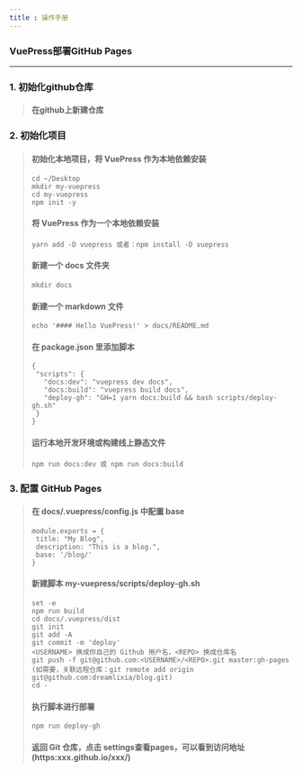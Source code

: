 ```yaml
---
title : 操作手册
---
```


### VuePress部署GitHub Pages
---

### 1. 初始化github仓库

>####  在github上新建仓库

###  2. 初始化项目
>####  初始化本地项目，将 VuePress 作为本地依赖安装
>```
>cd ~/Desktop
>mkdir my-vuepress
>cd my-vuepress
>npm init -y
>```
>####  将 VuePress 作为一个本地依赖安装
>```
>yarn add -D vuepress 或者：npm install -D vuepress
>```
>####  新建一个 docs 文件夹
>```
>mkdir docs
>```
>####  新建一个 markdown 文件
>```
>echo '#### Hello VuePress!' > docs/README.md
>```
>#### 在 package.json 里添加脚本
>```
>{
>  "scripts": {
>    "docs:dev": "vuepress dev docs",
>    "docs:build": "vuepress build docs",
>    "deploy-gh": "GH=1 yarn docs:build && bash scripts/deploy-gh.sh"
>  }
>}
>```
>#### 运行本地开发环境或构建线上静态文件
>```
>npm run docs:dev 或 npm run docs:build
>```

### 3. 配置 GitHub Pages

> ####  在 docs/.vuepress/config.js 中配置 base
>```
>module.exports = {
>  title: "My Blog",
>  description: "This is a blog.",
>  base: '/blog/' 
>}
>```
> ####  新建脚本 my-vuepress/scripts/deploy-gh.sh
>```
>set -e
>npm run build
>cd docs/.vuepress/dist
>git init
>git add -A
>git commit -m 'deploy'
> <USERNAME> 换成你自己的 Github 用户名，<REPO> 换成仓库名
>git push -f git@github.com:<USERNAME>/<REPO>.git master:gh-pages
>(如需要，关联远程仓库：git remote add origin git@github.com:dreamlixia/blog.git)
>cd -
>```
> ####  执行脚本进行部署
>```
>npm run deploy-gh
>```
> ####  返回 Git 仓库，点击 settings查看pages，可以看到访问地址(https:xxx.github.io/xxx/)
